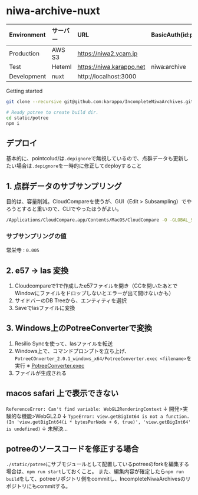 # niwa-archive-nuxt

| Environment | サーバー  | URL                        | BasicAuth(id:pw) |
|:------------|:---------|:---------------------------|:-----------------|
| Production  | AWS S3   | https://niwa2.ycam.jp      |                  |
| Test        | Heteml   | https://niwa.karappo.net   | niwa:archive     |
| Development | nuxt     | http://localhost:3000      |                  |


Getting started

```sh
git clone --recursive git@github.com:karappo/IncompleteNiwaArchives.git

# Ready potree to create build dir.
cd static/potree
npm i
```

## デプロイ

基本的に、pointcolud/は`.depignore`で無視しているので、点群データも更新したい場合は`.depignore`を一時的に修正してdeployすること

## 1. 点群データのサブサンプリング

目的は、容量削減。CloudCompareを使うが、GUI（Edit > Subsampling）でやろうとすると重いので、CLIでやったほうがよい。

```sh
/Applications/CloudCompare.app/Contents/MacOS/CloudCompare -O -GLOBAL_SHIFT AUTO /path/to/raw-data.e57  -C_EXPORT_FMT E57 -SS SPATIAL 0.0725 -SAVE_CLOUDS ALL_AT_ONCE
```

### サブサンプリングの値

常栄寺 : `0.005`

## 2. e57 → las 変換

1. Cloudcompareで1で作成したe57ファイルを開き（CCを開いたあとでWindowにファイルをドロップしないとエラーが出て開けないかも）
2. サイドバーのDB Treeから、エンティティを選択
3. Saveでlasファイルに変換

## 3. Windows上のPotreeConverterで変換

1. Resilio Syncを使って、lasファイルを転送
2. Windows上で、コマンドプロンプトを立ち上げ、`PotreeCOnverter_2.0.1_windows_x64/PotreeConverter.exec <filename>`を実行 ※ [PotreeConverter.exec](https://www.dropbox.com/sh/anvft1ce9459uil/AADVTVpd-N5yOPq33OjnvgNfa?dl=0)
3. ファイルが生成される

## macos safari 上で表示できない

`ReferenceError: Can't find variable: WebGL2RenderingContext`
↓
開発>実験的な機能>WebGL2.0
↓
`TypeError: view.getBigInt64 is not a function. (In 'view.getBigInt64(i * bytesPerNode + 6, true)', 'view.getBigInt64' is undefined)`
↓
未解決…

## potreeのソースコードを修正する場合

`./static/potree`にサブモジュールとして配置しているpotreeのforkを編集する場合は、`npm run start`しておくこと。
また、編集内容が確定したら`npm run build`をして、potreeリポジトリ側をcommitし、IncompleteNiwaArchivesのリポジトリにもcommitする。
